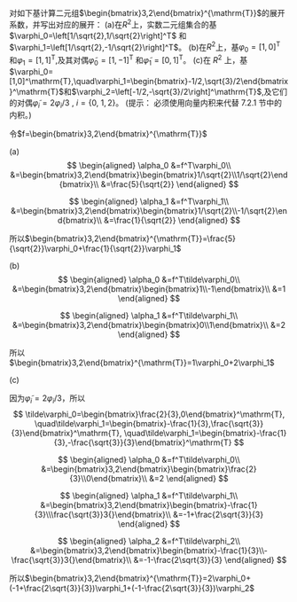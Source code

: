 对如下基计算二元组$\begin{bmatrix}3,2\end{bmatrix}^{\mathrm{T}}$的展开系数，并写出对应的展开：
(a)在$R^2$上，实数二元组集合的基$\varphi_0=\left[1/\sqrt{2},1/\sqrt{2}\right]^T$ 和$\varphi_1=\left[1/\sqrt{2},-1/\sqrt{2}\right]^T$。
(b)在$R^2$上，基$\varphi_0=[1,0]^\mathrm{T}$ 和$\varphi_1=[1,1]^\mathrm{T}$,及其对偶$\tilde{\varphi}_0=[1,-1]^\mathrm{T}$ 和$\tilde{\varphi}_1=[0,1]^\mathrm{T}$。
(c)在 $R^2$ 上，基$\varphi_0=[1,0]^\mathrm{T},\quad\varphi_1=\begin{bmatrix}-1/2,\sqrt{3}/2\end{bmatrix}^\mathrm{T}$和$\varphi_2=\left[-1/2,-\sqrt{3}/2\right]^\mathrm{T}$,及它们的对偶$\tilde{\varphi}_i=2\varphi_i/3$ ,
 $i=\{0,\:1,2\}$。
 (提示： 必须使用向量内积来代替 7.2.1 节中的内积。)

令$f=\begin{bmatrix}3,2\end{bmatrix}^{\mathrm{T}}$

(a)
$$
\begin{aligned}
\alpha_0
&=f^T\varphi_0\\
&=\begin{bmatrix}3,2\end{bmatrix}\begin{bmatrix}1/\sqrt{2}\\1/\sqrt{2}\end{bmatrix}\\
&=\frac{5}{\sqrt{2}}
\end{aligned}
$$

$$
\begin{aligned}
\alpha_1
&=f^T\varphi_1\\
&=\begin{bmatrix}3,2\end{bmatrix}\begin{bmatrix}1/\sqrt{2}\\-1/\sqrt{2}\end{bmatrix}\\
&=\frac{1}{\sqrt{2}}
\end{aligned}
$$

所以$\begin{bmatrix}3,2\end{bmatrix}^{\mathrm{T}}=\frac{5}{\sqrt{2}}\varphi_0+\frac{1}{\sqrt{2}}\varphi_1$

(b)
$$
\begin{aligned}
\alpha_0
&=f^T\tilde\varphi_0\\
&=\begin{bmatrix}3,2\end{bmatrix}\begin{bmatrix}1\\-1\end{bmatrix}\\
&=1
\end{aligned}
$$

$$
\begin{aligned}
\alpha_1
&=f^T\tilde\varphi_1\\
&=\begin{bmatrix}3,2\end{bmatrix}\begin{bmatrix}0\\1\end{bmatrix}\\
&=2
\end{aligned}
$$

所以$\begin{bmatrix}3,2\end{bmatrix}^{\mathrm{T}}=1\varphi_0+2\varphi_1$

(c)

因为$\tilde{\varphi}_i=2\varphi_i/3$，所以
$$
\tilde\varphi_0=\begin{bmatrix}\frac{2}{3},0\end{bmatrix}^\mathrm{T},
\quad\tilde\varphi_1=\begin{bmatrix}-\frac{1}{3},\frac{\sqrt{3}}{3}\end{bmatrix}^\mathrm{T},
\quad\tilde\varphi_1=\begin{bmatrix}-\frac{1}{3},-\frac{\sqrt{3}}{3}\end{bmatrix}^\mathrm{T}
$$

$$
\begin{aligned}
\alpha_0
&=f^T\tilde\varphi_0\\
&=\begin{bmatrix}3,2\end{bmatrix}\begin{bmatrix}\frac{2}{3}\\0\end{bmatrix}\\
&=2
\end{aligned}
$$

$$
\begin{aligned}
\alpha_1
&=f^T\tilde\varphi_1\\
&=\begin{bmatrix}3,2\end{bmatrix}\begin{bmatrix}-\frac{1}{3}\\\frac{\sqrt{3}}3{}\end{bmatrix}\\
&=-1+\frac{2\sqrt{3}}{3}
\end{aligned}
$$

$$
\begin{aligned}
\alpha_2
&=f^T\tilde\varphi_2\\
&=\begin{bmatrix}3,2\end{bmatrix}\begin{bmatrix}-\frac{1}{3}\\-\frac{\sqrt{3}}3{}\end{bmatrix}\\
&=-1-\frac{2\sqrt{3}}{3}
\end{aligned}
$$

所以$\begin{bmatrix}3,2\end{bmatrix}^{\mathrm{T}}=2\varphi_0+(-1+\frac{2\sqrt{3}}{3})\varphi_1+(-1-\frac{2\sqrt{3}}{3})\varphi_2$

